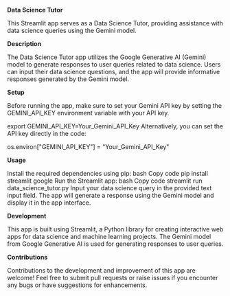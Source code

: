 **Data Science Tutor**

This Streamlit app serves as a Data Science Tutor, providing assistance with data science queries using the Gemini model.

**Description**

The Data Science Tutor app utilizes the Google Generative AI (Gemini) model to generate responses to user queries related to data science. Users can input their data science questions, and the app will provide informative responses generated by the Gemini model.

**Setup**

Before running the app, make sure to set your Gemini API key by setting the GEMINI_API_KEY environment variable with your API key.

export GEMINI_API_KEY=Your_Gemini_API_Key
Alternatively, you can set the API key directly in the code:

os.environ["GEMINI_API_KEY"] = "Your_Gemini_API_Key"

**Usage**

Install the required dependencies using pip:
bash
Copy code
pip install streamlit google
Run the Streamlit app:
bash
Copy code
streamlit run data_science_tutor.py
Input your data science query in the provided text input field.
The app will generate a response using the Gemini model and display it in the app interface.

**Development**

This app is built using Streamlit, a Python library for creating interactive web apps for data science and machine learning projects. The Gemini model from Google Generative AI is used for generating responses to user queries.

**Contributions**

Contributions to the development and improvement of this app are welcome! Feel free to submit pull requests or raise issues if you encounter any bugs or have suggestions for enhancements.

